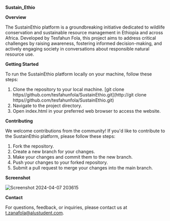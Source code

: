 **Sustain_Ethio**

**Overview**

The SustainEthio platform is a groundbreaking initiative dedicated to wildlife conservation and sustainable resource management in Ethiopia and across Africa. Developed by Tesfahun Fola, this project aims to address critical challenges by raising awareness, fostering informed decision-making, and actively engaging society in conversations about responsible natural resource use.

**Getting Started**

To run the SustainEthio platform locally on your machine, follow these steps:

1. Clone the repository to your local machine.      [git clone https//github.com/tesfahunfola/SustainEthio.git](http://git clone https//github.com/tesfahunfola/SustainEthio.git)
2. Navigate to the project directory.
3. Open index.html in your preferred web browser to access the website.

**Contributing**

We welcome contributions from the community! If you'd like to contribute to the SustainEthio platform, please follow these steps:

1. Fork the repository.
2. Create a new branch for your changes.
3. Make your changes and commit them to the new branch.
4. Push your changes to your forked repository.
5. Submit a pull request to merge your changes into the main branch.

**Screenshot**

![Screenshot 2024-04-07 203615](https://github.com/tesfahunfola/Sustain_Ethio/assets/122350783/36983a1b-8733-4f3a-993b-e041ae555e04)


**Contact**

For questions, feedback, or inquiries, please contact us at t.zanafola@alustudent.com.
